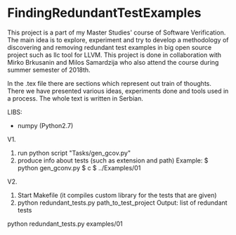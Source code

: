 # FindingRedundantTestExamples
This project is a part of my Master Studies' course of Software Verification. The main idea is to explore, experiment and try to develop a methodology of discovering and removing redundant test examples in big open source project such as llc tool for LLVM. This project is done in collaboration with Mirko Brkusanin and Milos Samardzija who also attend the course during summer semester of 2018th.

In the .tex file there are sections which represent out train of thoughts. There we have presented various ideas, experiments done and tools used in a process. The whole text is written in Serbian. 

LIBS:
- numpy (Python2.7)

V1.
1. run python script "Tasks/gen_gcov.py"
2. produce info about tests (such as extension and path)
   Example:
   $ python gen_gconv.py
   $ c
   $ ../Examples/01

V2.
1. Start Makefile (it compiles custom library for the tests that are given)
2. python redundant_tests.py path_to_test_project 
Output: list of redundant tests

python redundant_tests.py examples/01 